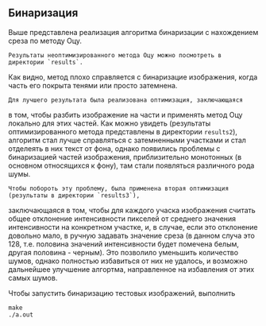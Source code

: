 ## Бинаризация ##

Выше представлена реализация алгоритма бинаризации с нахождением среза по методу Оцу.

    Результаты неоптимизированного метода Оцу можно посмотреть в директории `results`.
Как видно, метод плохо справляется с бинаризацие изображения, когда часть его покрыта
тенями или просто затемнена.

    Для лучшего результата была реализована оптимизация, заключающаяся
в том, чтобы разбить изображение на части и применять метод Оцу локально для этих частей.
Как можно увидеть (результаты оптимизированного метода представлены в директории `results2`),
алгоритм стал лучше справляться с затемненными участками и стал отделеять в них текст от фона,
однако появились проблемы с бинаризацией частей изображения, приблизительно монотонных (в основном
относящихся к фону), там стали появляться различного рода шумы.

    Чтобы побороть эту проблему, была применена вторая оптимизация (результаты в директории `results3`),
заключающаяся в том, чтобы для каждого учаска изображения считать общее отклонение интенсивности пикселей от
среднего значения интенсивности на конкретном участке, и, в случае, если это отклонение довольно мало, в
ручную задавать значение среза (в данном случа это 128, т.е. половина значений интенсивности будет помечена белым,
другая половина - черным). Это позволило уменьшить количество шумов, однако полностью избавиться от них не удалось,
и возможно дальнейшее улучшение алгортма, направленное на избавления от этих самых шумов.

Чтобы запустить бинаризацию тестовых изображений, выполнить
```
make
./a.out
```
